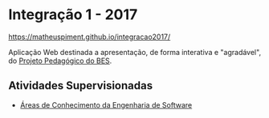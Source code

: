 # Integração 1 - 2017

https://matheuspiment.github.io/integracao2017/

Aplicação Web destinada a apresentação, de forma interativa e "agradável", do [Projeto Pedagógico do BES](http://www.inf.ufg.br/sites/default/files/uploads/es/ppcESPrograd.pdf).

## Atividades Supervisionadas

* [Áreas de Conhecimento da Engenharia de Software](https://github.com/matheuspiment/integracao2017/blob/master/docs/atividade-supervisionada-19-08-2017.md)
